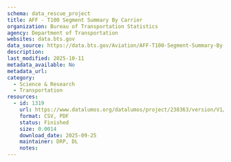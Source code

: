 ```yaml
---
schema: data_rescue_project 
title: AFF - T100 Segment Summary By Carrier
organization: Bureau of Transportation Statistics
agency: Department of Transportation
websites: data.bts.gov
data_source: https://data.bts.gov/Aviation/AFF-T100-Segment-Summary-By-Carrier/q4tb-tbff/about_data
description: 
last_modified: 2025-10-11
metadata_available: No
metadata_url: 
category:
  - Science & Research 
  - Transportation 
resources:
  - id: 1319
    url: https://www.datalumos.org/datalumos/project/238363/version/V1/view
    format: CSV, PDF
    status: Finished
    size: 0.0014
    download_date: 2025-09-25
    maintainer: DRP, DL
    notes: 
---
```


